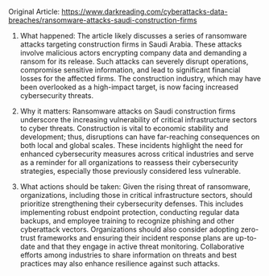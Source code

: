 Original Article: https://www.darkreading.com/cyberattacks-data-breaches/ransomware-attacks-saudi-construction-firms

1) What happened: The article likely discusses a series of ransomware attacks targeting construction firms in Saudi Arabia. These attacks involve malicious actors encrypting company data and demanding a ransom for its release. Such attacks can severely disrupt operations, compromise sensitive information, and lead to significant financial losses for the affected firms. The construction industry, which may have been overlooked as a high-impact target, is now facing increased cybersecurity threats.

2) Why it matters: Ransomware attacks on Saudi construction firms underscore the increasing vulnerability of critical infrastructure sectors to cyber threats. Construction is vital to economic stability and development; thus, disruptions can have far-reaching consequences on both local and global scales. These incidents highlight the need for enhanced cybersecurity measures across critical industries and serve as a reminder for all organizations to reassess their cybersecurity strategies, especially those previously considered less vulnerable.

3) What actions should be taken: Given the rising threat of ransomware, organizations, including those in critical infrastructure sectors, should prioritize strengthening their cybersecurity defenses. This includes implementing robust endpoint protection, conducting regular data backups, and employee training to recognize phishing and other cyberattack vectors. Organizations should also consider adopting zero-trust frameworks and ensuring their incident response plans are up-to-date and that they engage in active threat monitoring. Collaborative efforts among industries to share information on threats and best practices may also enhance resilience against such attacks.
